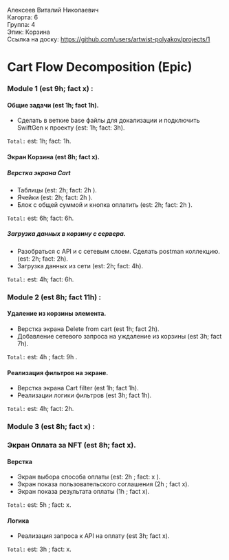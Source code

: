 Алексеев Виталий Николаевич
<br /> Кагорта: 6
<br /> Группа: 4
<br /> Эпик: Корзина
<br /> Ссылка на доску: https://github.com/users/artwist-polyakov/projects/1

# Cart Flow Decomposition (Epic)


### Module 1 (est 9h; fact x) : 

#### Общие задачи (est  1h; fact 1h).
- Сделать в веткие base файлы для докализации и подключить SwiftGen к проекту (est: 1h; fact: 3h).

`Total:` est: 1h; fact: 1h.

#### Экран Корзина (est 8h; fact x).
##### Верстка экрана Cart
- Таблицы (est: 2h; fact: 2h ).
- Ячейки (est: 2h; fact: 2h ).
- Блок с общей суммой и кнопка оплатить (est: 2h; fact: 2h ).

`Total:` est: 6h; fact: 6h.

##### Загрузка данных в корзину с сервера.
- Разобраться с API и с сетевым слоем. Сделать postman коллекцию.(est: 2h; fact: 2h).
- Загрузка данных из сети (est: 2h; fact: 4h).

`Total:` est: 4h; fact: 6h.

### Module 2 (est 8h; fact 11h) :
#### Удаление из корзины элемента.
- Верстка экрана Delete from cart (est 1h; fact 2h).
- Добавление сетевого запроса на уждаление из корзины (est 3h; fact 7h).

`Total:` est: 4h ; fact: 9h .

#### Реализация фильтров на экране.
- Верстка экрана Cart filter (est 1h; fact 1h).
- Реализации логики фильтров (est 3h; fact 1h).

`Total:` est: 4h; fact: 2h.

### Module 3 (est 8h; fact x) :
### Экран Оплата за NFT (est 8h; fact x).
#### Верстка 
- Экран выбора способа оплаты (est: 2h ; fact: x ).
- Экран показа пользовательского соглашения (2h ; fact x).
- Экран показа результата оплаты (1h ; fact x).

`Total:` est: 5h ; fact: x.
#### Логика
- Реализация запроса к API на оплату (est 3h; fact x).

`Total:` est: 3h ; fact: x.



